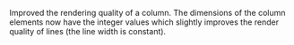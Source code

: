 Improved the rendering quality of a column.
The dimensions of the column elements now have the integer values
which slightly improves the render quality of lines (the line width is
constant).
